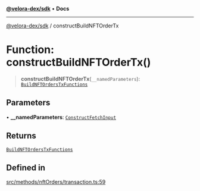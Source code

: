 [**@velora-dex/sdk**](../README.md) • **Docs**

***

[@velora-dex/sdk](../globals.md) / constructBuildNFTOrderTx

# Function: constructBuildNFTOrderTx()

> **constructBuildNFTOrderTx**(`__namedParameters`): [`BuildNFTOrdersTxFunctions`](../type-aliases/BuildNFTOrdersTxFunctions.md)

## Parameters

• **\_\_namedParameters**: [`ConstructFetchInput`](../interfaces/ConstructFetchInput.md)

## Returns

[`BuildNFTOrdersTxFunctions`](../type-aliases/BuildNFTOrdersTxFunctions.md)

## Defined in

[src/methods/nftOrders/transaction.ts:59](https://github.com/VeloraDEX/sdk/blob/master/src/methods/nftOrders/transaction.ts#L59)
